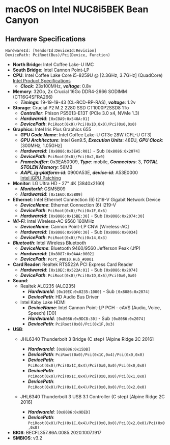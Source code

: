 # macOS on Intel NUC8i5BEK Bean Canyon

## Hardware Specifications

  ```
  HardwareId: [VendorId:DeviceId:Revision]
  DevicePath: PciRoot(Bus)/Pci(Device, Function)
  ```

- **North Bridge**: Intel Coffee Lake-U IMC
- **South Bridge**: Intel Cannon Point-LP
- **CPU**: Intel Coffee Lake Core i5-8259U @ [2.3GHz, 3.7GHz] (QuadCore)  
  [Intel Product Specifications](https://ark.intel.com/content/www/us/en/ark/products/135935/intel-core-i5-8259u-processor-6m-cache-up-to-3-80-ghz.html)
  - **_Clock_**: 23x100MHz, **_voltage_**: 0.8v
- **Memory**: 32Go, 2x Crucial 16Go DDR4-2666 SODIMM (CT16G4SFRA266)
  - **_Timings_**: 19-19-19-43 (CL-RCD-RP-RAS), **_voltage_**: 1.2v
- **Storage**: Crucial P2 M.2 2280 SSD CT1000P2SSD8 1To
  - **_Controller_**: Phison PS5013-E13T (PCIe 3.0 x4, NVMe 1.3)
  - **_HardwareId_**:  `[0xC0A9:0x540A:01]`
  - **_DevicePath_**: `PciRoot(0x0)/Pci(0x1D,0x0)/Pci(0x0,0x0)`
- **Graphics**: Intel Iris Plus Graphics 655
  - **_GPU Code Name_**: Intel Coffee Lake-U GT3e 28W (CFL-U GT3)
  - **_GPU Architecture_**: Intel Gen9.5, **_Execution Units_**: 48EU, **_GPU Clock_**: [300MHz, 1.05GHz]
  - **_HardwareId_**: `[0x8086:0x3EA5:R01]` - Sub `[0x8086:0x2074]`
  - **_DevicePath_**: `PciRoot(0x0)/Pci(0x2,0x0)`
  - **_Framebuffer_**: 0x3EA50009, **_Type_**: mobile, **_Connectors_**: 3, **_TOTAL STOLEN Memory_**: 58MB
  - **_AAPL,ig-platform-id_**: 0900A53E, **_device-id_**: A53E0000  
  [Intel iGPU Patching](https://dortania.github.io/OpenCore-Post-Install/gpu-patching/intel-patching/)
- **Monitor**: LG Ultra HD - 27" 4K (3840x2160)
  - **_MonitorId_**: GSM5B09
  - **_HardwareId_**: `[0x1E6D:0x5B09]`
- **Ethernet**: Intel Ethernet Connection (6) I219-V Gigabit Network Device
  - **_DeviceName_**: Ethernet Connection (6) I219-V
  - **_DevicePath_**: `PciRoot(0x0)/Pci(0x1F,0x6)`
  - **_HardwareId_**: `[0x8086:0x15BE:30]` - Sub `[0x8086:0x2074:30]`
- **_Wi-Fi_**: Intel Wireless-AC 9560 160MHz
  - **_DeviceName_**: Cannon Point-LP CNVi \[Wireless-AC\]
  - **_HardwareId_**: `[0x8086:0x9DF0:30]` - Sub `[0x8086:0x0034]`
  - **_DevicePath_**: `PciRoot(0x0)/Pci(0x14,0x3)`
- **_Bluetooth_**: Intel Wireless Bluetooth
    - **_DeviceName_**: Bluetooth 9460/9560 Jefferson Peak (JfP)
    - **_HardwareId_**: `[0x8087:0x0AAA:0002]`
    - **_DevicePath_**: `Port_#0010.Hub_#0001`
- **Card Reader**: Realtek RTS522A PCI Express Card Reader
  - **_HardwareId_**: `[0x10EC:0x522A:01]` - Sub `[0x8086:0x2074]`
  - **_DevicePath_**: `PciRoot(0x0)/Pci(0x1D,0x6)/Pci(0x0,0x0)`
- **Sound**:
  - Realtek ALC235 (ALC235)
    - **_HardwareId_**: `[0x10EC:0x0235:1000]` - Sub `[0x8086:0x2074]`
    - **_DevicePath_**: HD Audio Bus Driver
  - Intel Kaby Lake HDMI
    - **_DeviceName_**: Intel Cannon Point-LP PCH - cAVS (Audio, Voice, Speech) \[D0\]
    - **_HardwareId_**: `[0x8086:0x9DC8:30]` - Sub `[0x8086:0x2074]`
    - **_DevicePath_**: `PciRoot(0x0)/Pci(0x1F,0x3)`
- **USB**:
  - JHL6340 Thunderbolt 3 Bridge (C step) [Alpine Ridge 2C 2016]
    - **_HardwareId_**: `[0x8086:0x15DB]`
    - **_DevicePath_**: `PciRoot(0x0)/Pci(0x1C,0x4)/Pci(0x0,0x0)`
    - **_DevicePath_**: `PciRoot(0x0)/Pci(0x1C,0x4)/Pci(0x0,0x0)/Pci(0x0,0x0)`
    - **_DevicePath_**: `PciRoot(0x0)/Pci(0x1C,0x4)/Pci(0x0,0x0)/Pci(0x1,0x0)`
    - **_DevicePath_**: `PciRoot(0x0)/Pci(0x1C,0x4)/Pci(0x0,0x0)/Pci(0x2,0x0)`

  - JHL6340 Thunderbolt 3 USB 3.1 Controller (C step) [Alpine Ridge 2C 2016]
    - **_HardwareId_**: `[0x8086:0x9DED]`
    - **_DevicePath_**: `PciRoot(0x0)/Pci(0x1C,0x4)/Pci(0x0,0x0)/Pci(0x2,0x0)/Pci(0x0,0x0)`
- **BIOS**: BECFL357.86A.0085.2020.1007.1917
- **SMBIOS**: v3.2
